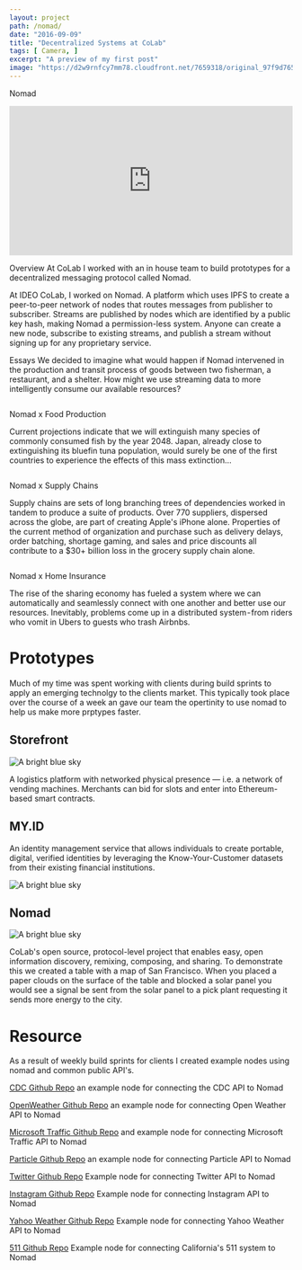 ```yaml
---
layout: project
path: /nomad/
date: "2016-09-09"
title: "Decentralized Systems at CoLab"
tags: [ Camera, ]
excerpt: "A preview of my first post"
image: "https://d2w9rnfcy7mm78.cloudfront.net/7659318/original_97f9d765c9c8ecd64454e90ca38bab6d.png?1592093255?bc=0"
---
```


Nomad

<div style="padding:52.81% 0 0 0;position:relative;"><iframe src="https://player.vimeo.com/video/194428749?title=0&byline=0&portrait=0" style="position:absolute;top:0;left:0;width:100%;height:100%;" frameborder="0" allow="autoplay; fullscreen" allowfullscreen></iframe></div><script src="https://player.vimeo.com/api/player.js"></script>

Overview
At CoLab I worked with an in house team to build prototypes for a decentralized messaging protocol called Nomad.

At IDEO CoLab, I worked on Nomad. A platform which uses IPFS to create a peer-to-peer network of nodes that routes messages from publisher to subscriber. Streams are published by nodes which are identified by a public key hash, making Nomad a permission-less system. Anyone can create a new node, subscribe to existing streams, and publish a stream without signing up for any proprietary service.

Essays
We decided to imagine what would happen if Nomad intervened in the production and transit process of goods between two fisherman, a restaurant, and a shelter. How might we use streaming data to more intelligently consume our available resources?


<div class="center flex flex-wrap pv3">
<div class="w-third pa2">
<img src="https://d2w9rnfcy7mm78.cloudfront.net/7659577/original_a2b5adcb74e21a6fff4da273605a5d34?1592094551?bc=0" alt="">

<p>Nomad x Food Production</p>
<p>Current projections indicate that we will extinguish many species of commonly consumed fish by the year 2048. Japan, already close to extinguishing its bluefin tuna population, would surely be one of the first countries to experience the effects of this mass extinction…</p>
</div>  

<div class="w-third pa2">
<img src="https://d2w9rnfcy7mm78.cloudfront.net/7659579/original_23bb6ea133e1da364362bb3a6cb3a13a.png?1592094554?bc=0" alt="">

<p>Nomad x Supply Chains</p>
<p>Supply chains are sets of long branching trees of dependencies worked in tandem to produce a suite of products. Over 770 suppliers, dispersed across the globe, are part of creating Apple's iPhone alone. Properties of the current method of organization and purchase such as delivery delays, order batching, shortage gaming, and sales and price discounts all contribute to a $30+ billion loss in the grocery supply chain alone.</p>
</div>  

<div class="w-third pa2">
<img src="https://d2w9rnfcy7mm78.cloudfront.net/7659582/original_5226914fe2921fc50c40ea6e3e2b8239.gif?1592094573?bc=0" alt="">

<p>Nomad x Home Insurance</p>
<p>The rise of the sharing economy has fueled a system where we can automatically and seamlessly connect with one another and better use our resources. Inevitably, problems come up in a distributed system - from riders who vomit in Ubers to guests who trash Airbnbs.
</p>
</div>  
</div>


# Prototypes
Much of my time was spent working with clients during build sprints to apply an emerging technolgy to the clients market. This typically took place over the course of a week an gave our team the opertinity to use nomad to help us make more prptypes faster.

## Storefront

<div class="dt  center pt0 pb5 pv1-m pv1-ns">
  <div class="db dtc-ns v-mid-ns">
    <img src="https://d2w9rnfcy7mm78.cloudfront.net/7659408/original_5316223aed1cf8691f96cff07a7c2290.jpg?1592093625?bc=0" alt="A bright blue sky" class="w-100 " />
  </div>
  <div class="db dtc-ns v-mid ph2 pr0-ns pl3-ns">
    <p class="lh-copy">
A logistics platform with networked physical presence — i.e. a network of vending machines. Merchants can bid for slots and enter into Ethereum-based smart contracts.
    </p>
  </div>
</div>

## MY.ID

<div class="dt  center pt0 pb5 pv1-m pv1-ns">

  <div class="db dtc-ns v-mid ph2 pr0-ns pr3-ns">
    <p class="lh-copy">
An identity management service that allows individuals to create portable, digital, verified identities by leveraging the Know-Your-Customer datasets from their existing financial institutions.
    </p>
  </div>
  <div class="db dtc-ns v-mid-ns">
    <img src="https://d2w9rnfcy7mm78.cloudfront.net/7659421/original_0db5838a60d649cc2c4fc76080570837.jpg?1592093652?bc=0" alt="A bright blue sky" class="w-100 " />
  </div>
</div>


## Nomad

<div class="dt  center pt0 pb5 pv1-m pv1-ns">
  <div class="db dtc-ns v-mid-ns">
    <img src="https://d2w9rnfcy7mm78.cloudfront.net/7659425/original_b8196199a7c96746c47d8a5edc6cd924.jpg?1592093659?bc=0" alt="A bright blue sky" class="w-100 " />
  </div>
  <div class="db dtc-ns v-mid ph2 pr0-ns pl3-ns">
    <p class="lh-copy">
CoLab's open source, protocol-level project that enables easy, open information discovery, remixing, composing, and sharing. To demonstrate this we created a table with a map of San Francisco. When you placed a paper clouds on the surface of the table and blocked a solar panel you would see a signal be sent from the solar panel to a pick plant requesting it sends more energy to the city.
    </p>
  </div>
</div>




# Resource
As a result of weekly build sprints for clients I created example nodes using nomad and common public API's.

[CDC Github Repo](https://github.com/gndclouds) an example node for connecting the CDC API to Nomad

[OpenWeather Github Repo](https://github.com/gndclouds) an example node for connecting Open Weather API to Nomad

[Microsoft Traffic Github Repo](https://github.com/gndclouds) and example node for connecting Microsoft Traffic API to Nomad

[Particle Github Repo](https://github.com/gndclouds) an example node for connecting Particle API to Nomad

[Twitter Github Repo](https://github.com/gndclouds)
Example node for connecting Twitter API to Nomad

[Instagram Github Repo](https://github.com/gndclouds)
Example node for connecting Instagram API to Nomad

[Yahoo Weather Github Repo](https://github.com/gndclouds)
Example node for connecting Yahoo Weather API to Nomad


[511 Github Repo](https://github.com/gndclouds)
Example node for connecting California's 511 system to Nomad
